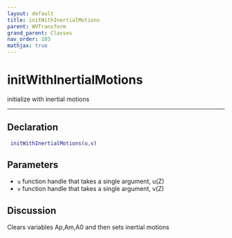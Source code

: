 ```yaml
---
layout: default
title: initWithInertialMotions
parent: WVTransform
grand_parent: Classes
nav_order: 103
mathjax: true
---
```


#  initWithInertialMotions

initialize with inertial motions


---

## Declaration
```matlab
 initWithInertialMotions(u,v)
```
## Parameters
+ `u`  function handle that takes a single argument, u(Z)
+ `v`  function handle that takes a single argument, v(Z)

## Discussion

  Clears variables Ap,Am,A0 and then sets inertial motions
        
